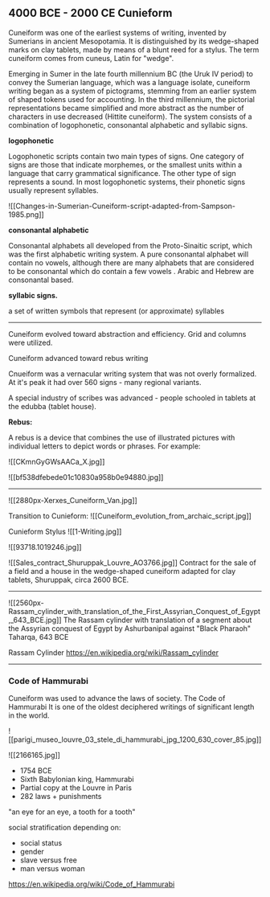 ## 4000 BCE - 2000 CE Cunieform

Cuneiform was one of the earliest systems of writing, invented by Sumerians in ancient Mesopotamia. It is distinguished by its wedge-shaped marks on clay tablets, made by means of a blunt reed for a stylus. The term cuneiform comes from cuneus, Latin for "wedge".

Emerging in Sumer in the late fourth millennium BC (the Uruk IV period) to convey the Sumerian language, which was a language isolate, cuneiform writing began as a system of pictograms, stemming from an earlier system of shaped tokens used for accounting. In the third millennium, the pictorial representations became simplified and more abstract as the number of characters in use decreased (Hittite cuneiform). The system consists of a combination of logophonetic, consonantal alphabetic and syllabic signs.

**logophonetic**

Logophonetic scripts contain two main types of signs. One category of signs are those that indicate morphemes, or the smallest units within a language that carry grammatical significance. The other type of sign represents a sound. In most logophonetic systems, their phonetic signs usually represent syllables.

![[Changes-in-Sumerian-Cuneiform-script-adapted-from-Sampson-1985.png]]

**consonantal alphabetic**

Consonantal alphabets all developed from the Proto-Sinaitic script, which was the first alphabetic writing system. A pure consonantal alphabet will contain no vowels, although there are many alphabets that are considered to be consonantal which do contain a few vowels . Arabic and Hebrew are consonantal based.

**syllabic signs.**

a set of written symbols that represent (or approximate) syllables

<hr>

Cuneiform evolved toward abstraction and efficiency. Grid and columns were utilized. 

Cuneiform advanced toward rebus writing

Cnueiform was a vernacular writing system that was not overly formalized. At it's peak it had over 560 signs - many regional variants.

A special industry of scribes was advanced - people schooled in tablets at the edubba (tablet house).

**Rebus:**

A rebus is a device that combines the use of illustrated pictures with individual letters to depict words or phrases. For example:

![[CKmnGyGWsAACa_X.jpg]]

![[bf538dfebede01c10830a958b0e94880.jpg]]

<hr>

![[2880px-Xerxes_Cuneiform_Van.jpg]]

Transition to Cunieform:
![[Cuneiform_evolution_from_archaic_script.jpg]]

Cunieform Stylus
![[1-Writing.jpg]]

![[93718.1019246.jpg]]

![[Sales_contract_Shuruppak_Louvre_AO3766.jpg]]
Contract for the sale of a field and a house in the wedge-shaped cuneiform adapted for clay tablets, Shuruppak, circa 2600 BCE.

<hr>

![[2560px-Rassam_cylinder_with_translation_of_the_First_Assyrian_Conquest_of_Egypt,_643_BCE.jpg]]
The Rassam cylinder with translation of a segment about the Assyrian conquest of Egypt by Ashurbanipal against "Black Pharaoh" Taharqa, 643 BCE

Rassam Cylinder
https://en.wikipedia.org/wiki/Rassam_cylinder

<hr>

### Code of Hammurabi

Cuneiform was used to advance the laws of society. The Code of Hammurabi It is one of the oldest deciphered writings of significant length in the world.

![[parigi_museo_louvre_03_stele_di_hammurabi_jpg_1200_630_cover_85.jpg]]

![[2166165.jpg]]

- 1754 BCE
- Sixth Babylonian king, Hammurabi
- Partial copy at the Louvre in Paris
- 282 laws + punishments

"an eye for an eye, a tooth for a tooth" 

social stratification depending on: 

- social status
- gender
- slave versus free
- man versus woman

https://en.wikipedia.org/wiki/Code_of_Hammurabi